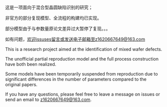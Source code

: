 这是一项面向于混合型晶圆缺陷识别的研究；

非官方的部分复现模型、全流程的构建均已实现。

部分模型由于与参数量原论文差异过大暂停了复现。。。

如有问题，欢迎issuses留言或发送电子邮箱至z1620667649@163.com

This is a research project aimed at the identification of mixed wafer defects. 

The unofficial partial reproduction model and the full process construction have both been realized.

Some models have been temporarily suspended from reproduction due to significant differences in the number of parameters compared to the original papers. 

If you have any questions, please feel free to leave a message on issues or send an email to z1620667649@163.com.
